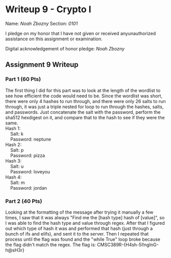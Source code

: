 Writeup 9 - Crypto I
=====

Name: *Noah Zbozny*
Section: *0101*

I pledge on my honor that I have not given or received anyunauthorized assistance on this assignment or examination.

Digital acknowledgement of honor pledge: *Noah Zbozny*

## Assignment 9 Writeup

### Part 1 (60 Pts)
The first thing I did for this part was to look at the length of the wordlist to see how efficient the code would need to be. Since the wordlist was short, there were only 4 hashes to run through, and there were only 26 salts to run through, it was just a triple nested for loop to run through the hashes, salts, and passwords. Just concatenate the salt with the password, perform the sha512 hexdigest on it, and compare that to the hash to see if they were the same.  
Hash 1:  
&nbsp;&nbsp;&nbsp;&nbsp;Salt: k  
&nbsp;&nbsp;&nbsp;&nbsp;Password: neptune  
Hash 2:  
&nbsp;&nbsp;&nbsp;&nbsp;Salt: p  
&nbsp;&nbsp;&nbsp;&nbsp;Password: pizza  
Hash 3:  
&nbsp;&nbsp;&nbsp;&nbsp;Salt: u  
&nbsp;&nbsp;&nbsp;&nbsp;Password: loveyou  
Hash 4:  
&nbsp;&nbsp;&nbsp;&nbsp;Salt: m  
&nbsp;&nbsp;&nbsp;&nbsp;Password: jordan  

### Part 2 (40 Pts)
Looking at the formatting of the message after trying it manually a few times, I saw that it was always "Find me the \[hash type\] hash of [value]", so I was able to find the hash type and value through regex. After that I figured out which type of hash it was and performed that hash (just through a bunch of ifs and elifs), and sent it to the server. Then I repeated that process until the flag was found and the \"while True\" loop broke because the flag didn't match the regex.
The flag is: CMSC389R-{H4sh-5l!ngInG-h@sH3r}
